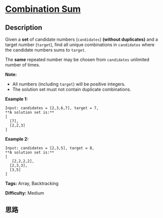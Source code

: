 # [Combination Sum][title]

## Description

Given a **set** of candidate numbers (`candidates`) **(without duplicates)**
and a target number (`target`), find all unique combinations in `candidates`
where the candidate numbers sums to `target`.

The **same** repeated number may be chosen from `candidates` unlimited number
of times.

**Note:**

  * All numbers (including `target`) will be positive integers.
  * The solution set must not contain duplicate combinations.

**Example 1:**
            Input: candidates = [2,3,6,7], target = 7,    **A solution set is:**    [      [7],      [2,2,3]    ]    

**Example 2:**
            Input: candidates = [2,3,5], target = 8,    **A solution set is:**    [       [2,2,2,2],      [2,3,3],      [3,5]    ]    


**Tags:** Array, Backtracking

**Difficulty:** Medium

## 思路

[title]: https://leetcode.com/problems/combination-sum
